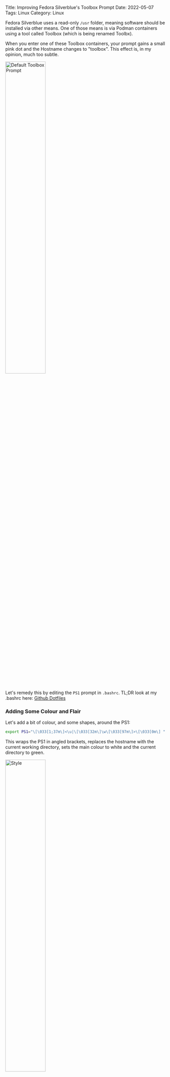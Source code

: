 Title: Improving Fedora Silverblue's Toolbox Prompt
Date: 2022-05-07
Tags: Linux
Category: Linux

Fedora Silverblue uses a read-only `/usr` folder, meaning software should be installed via other means. One of those means is via Podman containers using a tool called Toolbox (which is being renamed Toolbx).

When you enter one of these Toolbox containers, your prompt gains a small pink dot and the Hostname changes to "toolbox". This effect is, in my opinion, much too subtle.

<img src="{static}/images/toolboxblog/1.png" alt="Default Toolbox Prompt" width="50%">

Let's remedy this by editing the `PS1` prompt in `.bashrc`. TL;DR look at my .bashrc here: [Github Dotfiles](https://github.com/Dvlv/dotfiles/blob/master/.bashrc)

### Adding Some Colour and Flair

Let's add a bit of colour, and some shapes, around the PS1:

```bash
export PS1="\[\033[1;37m\]<\u|\[\033[32m\]\w\[\033[97m\]>\[\033[0m\] "
```

This wraps the PS1 in angled brackets, replaces the hostname with the current working directory, sets the main colour to white and the current directory to green.

<img src="{static}/images/toolboxblog/2.png" alt="Style" width="50%">


Great, much better!

### Toolbox Indication

Now we'll need this to change when we enter a Toolbox. As a Millenial, I'll use an emoji to indicate this, and also change the colour of the prompt from white to brown when inside a Toolbox.

We can check if we're in a Toolbox by either reading the hostname, or checking for the metadata file `/run/.containerenv`, then echo a different emoji:

```bash
toolbox_or_not() {
    HN=$(hostname)
    if [ $HN = "toolbox" ]
    then
	    echo "🧰\[\033[38;5;094m\]"
    else
	    echo 💻
    fi
}

```

Now we'll add a call to this to our PS1:

```bash
export PS1="\[\033[1;37m\]<$(toolbox_or_not):\u|\[\033[32m\]\w\[\033[97m\]>\[\033[0m\] "
```

Now there's an emoji and a colon before our username, and the Toolbox's prompt will be brown:

<img src="{static}/images/toolboxblog/3.png" alt="With Emoji" width="50%">

Now we just need to indicate which toolbox we are actually on. The hostname for all toolboxes is just "toolbox", so that's no help. Luckily we have that `/run/.containerenv` file:


```bash
get_toolbox_name() {
	awk 'match($0, /name=/) {print $0}' /run/.containerenv | awk -F '"' '$0=$2'
}
```

Now we can get a _second_ emoji to represent the Toolbox's name:

```bash
get_toolbox_emoji() {
	TBNAME=$(get_toolbox_name)
	case $TBNAME in

		brave)
			echo 🦁
			;;

		chrome)
			echo ⚽
			;;

		py)
			echo 🐍
			;;
			
		*)
			echo 🤷
			;;
	esac
}
```

And we just add this function to our `toolbox_or_not` like so:


```bash
toolbox_or_not() {
    HN=$(hostname)
    if [ $HN = "toolbox" ]
    then
	    echo "🧰$(get_toolbox_emoji)\[\033[38;5;094m\]"
    else
	    echo 💻
    fi
}

```

Now we have a much clearer indicator that a terminal window is actually a Toolbox, and a visual indicator as to which Toolbox we are in!

<img src="{static}/images/toolboxblog/4.png" alt="Finished" width="50%">
